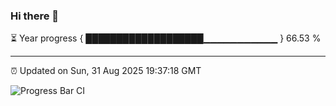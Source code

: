 ### Hi there 👋

⏳ Year progress { ███████████████████▁▁▁▁▁▁▁▁▁▁▁ } 66.53 %

---

⏰ Updated on Sun, 31 Aug 2025 19:37:18 GMT

![Progress Bar CI](https://github.com/IshwaranRudhara/GIT-ACTION/workflows/Progress%20Bar%20CI/badge.svg)
